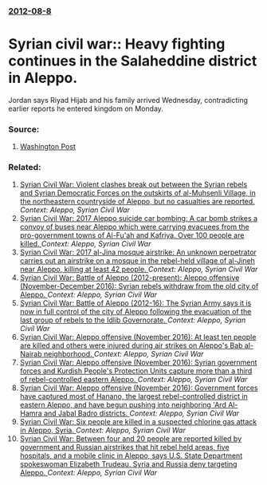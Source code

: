 ### [2012-08-8](/news/2012/08/8/index.md)

# Syrian civil war:: Heavy fighting continues in the Salaheddine district in Aleppo. 

Jordan says Riyad Hijab and his family arrived Wednesday, contradicting earlier reports he entered kingdom on Monday.


### Source:

1. [Washington Post](http://www.washingtonpost.com/world/middle_east/new-clashes-in-aleppo-as-jordan-announces-arrival-of-defected-syrian-pm/2012/08/08/dff9fd8e-e152-11e1-ae7f-d2a13e249eb2_story.html)

### Related:

1. [Syrian Civil War: Violent clashes break out between the Syrian rebels and Syrian Democratic Forces on the outskirts of al-Muhsenli Village, in the northeastern countryside of Aleppo, but no casualties are reported. ](/news/2017/07/21/syrian-civil-war-violent-clashes-break-out-between-the-syrian-rebels-and-syrian-democratic-forces-on-the-outskirts-of-al-muhsenli-village.md) _Context: Aleppo, Syrian Civil War_
2. [Syrian Civil War: 2017 Aleppo suicide car bombing: A car bomb strikes a convoy of buses near Aleppo which were carrying evacuees from the pro-government towns of Al-Fu'ah and Kafriya. Over 100 people are killed. ](/news/2017/04/15/syrian-civil-war-2017-aleppo-suicide-car-bombing-a-car-bomb-strikes-a-convoy-of-buses-near-aleppo-which-were-carrying-evacuees-from-the-pr.md) _Context: Aleppo, Syrian Civil War_
3. [Syrian Civil War: 2017 al-Jina mosque airstrike: An unknown perpetrator carries out an airstrike on a mosque in the rebel-held village of al-Jineh near Aleppo, killing at least 42 people. ](/news/2017/03/16/syrian-civil-war-2017-al-jina-mosque-airstrike-an-unknown-perpetrator-carries-out-an-airstrike-on-a-mosque-in-the-rebel-held-village-of-al.md) _Context: Aleppo, Syrian Civil War_
4. [ Syrian Civil War: Battle of Aleppo (2012-present): Aleppo offensive (November-December 2016): Syrian rebels withdraw from the old city of Aleppo. ](/news/2016/12/7/syrian-civil-war-battle-of-aleppo-2012-present-aleppo-offensive-november-december-2016-syrian-rebels-withdraw-from-the-old-city.md) _Context: Aleppo, Syrian Civil War_
5. [Syrian Civil War: Battle of Aleppo (2012-16): The Syrian Army says it is now in full control of the city of Aleppo following the evacuation of the last group of rebels to the Idlib Governorate. ](/news/2016/12/22/syrian-civil-war-battle-of-aleppo-2012-16-the-syrian-army-says-it-is-now-in-full-control-of-the-city-of-aleppo-following-the-evacuatio.md) _Context: Aleppo, Syrian Civil War_
6. [Syrian Civil War: Aleppo offensive (November 2016): At least ten people are killed and others were injured during air strikes on Aleppo's Bab al-Nairab neighborhood. ](/news/2016/11/29/syrian-civil-war-aleppo-offensive-november-2016-at-least-ten-people-are-killed-and-others-were-injured-during-air-strikes-on-aleppo-s-ba.md) _Context: Aleppo, Syrian Civil War_
7. [Syrian Civil War: Aleppo offensive (November 2016): Syrian government forces and Kurdish People's Protection Units capture more than a third of rebel-controlled eastern Aleppo. ](/news/2016/11/28/syrian-civil-war-aleppo-offensive-november-2016-syrian-government-forces-and-kurdish-people-s-protection-units-capture-more-than-a-third.md) _Context: Aleppo, Syrian Civil War_
8. [Syrian Civil War: Aleppo offensive (November 2016): Government forces have captured most of Hanano, the largest rebel-controlled district in eastern Aleppo, and have begun pushing into neighboring 'Ard Al-Hamra and Jabal Badro districts. ](/news/2016/11/26/syrian-civil-war-aleppo-offensive-november-2016-government-forces-have-captured-most-of-hanano-the-largest-rebel-controlled-district-in.md) _Context: Aleppo, Syrian Civil War_
9. [Syrian Civil War: Six people are killed in a suspected chlorine gas attack in Aleppo, Syria. ](/news/2016/11/20/syrian-civil-war-six-people-are-killed-in-a-suspected-chlorine-gas-attack-in-aleppo-syria.md) _Context: Aleppo, Syrian Civil War_
10. [Syrian Civil War: Between four and 20 people are reported killed by government and Russian airstrikes that hit rebel held areas, five hospitals, and a mobile clinic in Aleppo, says U.S. State Department spokeswoman Elizabeth Trudeau. Syria and Russia deny targeting Aleppo. ](/news/2016/11/15/syrian-civil-war-between-four-and-20-people-are-reported-killed-by-government-and-russian-airstrikes-that-hit-rebel-held-areas-five-hospit.md) _Context: Aleppo, Syrian Civil War_
